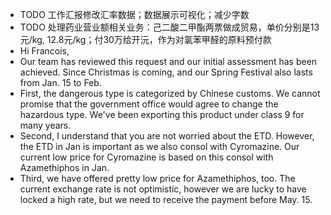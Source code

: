 - TODO 工作汇报修改汇率数据；数据展示可视化；减少字数
- TODO 处理药业营业额相关业务：己二酸二甲酯两票做成贸易，单价分别是13元/kg, 12.8元/kg；付30万给开沅，作为对氯苯甲醛的原料预付款
- Hi Francois,
- Our team has reviewed this request and our initial assessment has been achieved. Since Christmas is coming, and our Spring Festival also lasts from Jan. 15 to Feb.
- First, the dangerous type is categorized by Chinese customs. We cannot promise that the government office would agree to change the hazardous type. We've been exporting this product under class 9 for many years.
- Second, I understand that you are not worried about the ETD. However, the ETD in Jan is important as we also consol with Cyromazine. Our current low price for Cyromazine is based on this consol with Azamethiphos in Jan.
- Third, we have offered pretty low price for Azamethiphos, too. The current exchange rate is not optimistic, however we are lucky to have locked a high rate, but we need to receive the payment before May. 15.